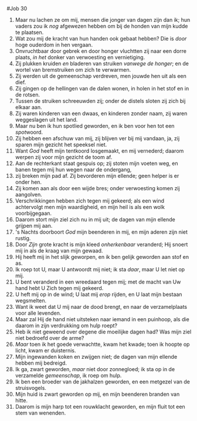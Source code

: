 #Job 30
1. Maar nu lachen ze om mij, mensen die jonger van dagen zijn dan ik; hun vaders zou ik *nog* afgewezen hebben om bij de honden van mijn kudde te plaatsen. 
2. Wat zou mij de kracht van hun handen ook gebaat hebben? Die is *door* hoge ouderdom in hen vergaan. 
3. Onvruchtbaar door gebrek en door honger vluchtten zij naar een dorre plaats, *in het* donker van verwoesting en vernietiging. 
4. Zij plukken kruiden *en* bladeren van struiken *vanwege de honger*; en de wortel van bremstruiken om zich te verwarmen. 
5. Zij werden uit de gemeenschap verdreven, men jouwde hen uit als een dief. 
6. Zij gingen op de hellingen van de dalen wonen, in holen in het stof en in de rotsen. 
7. Tussen de struiken schreeuwden zij; onder de distels sloten zij zich bij elkaar aan. 
8. Zij waren kinderen van een dwaas, en kinderen zonder naam, zij waren weggeslagen uit het land. 
9. Maar nu ben ik hun spotlied geworden, en ik ben voor hen tot een *spot*woord. 
10. Zij hebben een afschuw van mij, zij blijven ver bij mij vandaan, ja, zij sparen mijn gezicht het speeksel niet. 
11. Want *God* heeft mijn tentkoord losgemaakt, en mij vernederd; daarom werpen zij voor mijn gezicht de toom af. 
12. Aan de rechterkant staat gespuis op; zij stoten mijn voeten weg, en banen tegen mij hun wegen naar de ondergang, 
13. zij breken mijn pad af. Zij bevorderen mijn ellende; geen helper is er onder hen. 
14. Zij komen aan als door een wijde bres; onder verwoesting komen zij aangolven. 
15. Verschrikkingen hebben zich tegen mij gekeerd; als een wind achtervolgt men mijn waardigheid, en mijn heil is als een wolk voorbijgegaan. 
16. Daarom stort mijn ziel zich nu in mij uit; de dagen van *mijn* ellende grijpen mij aan. 
17. 's Nachts doorboort *God* mijn beenderen in mij, en mijn aderen zijn niet rustig. 
18. Door *Zijn* grote kracht is mijn kleed *onherkenbaar* veranderd; Hij snoert mij in als de kraag van mijn gewaad. 
19. Hij heeft mij in het slijk geworpen, en ik ben gelijk geworden aan stof en as. 
20. Ik roep tot U, maar U antwoordt mij niet; ik sta *daar*, maar U let niet op mij. 
21. U bent veranderd in een wreedaard tegen mij; met de macht van Uw hand hebt U Zich tegen mij gekeerd. 
22. U heft mij op in de wind; U laat mij *erop* rijden, en U laat mijn bestaan wegsmelten. 
23. Want ik weet dat U mij naar de dood brengt, en naar de verzamelplaats voor alle levenden. 
24. Maar zal Hij de hand niet uitsteken naar iemand in een puinhoop, als die daarom in zijn verdrukking om hulp roept? 
25. Heb ik niet geweend over degene die moeilijke dagen had? Was mijn ziel niet bedroefd over de arme? 
26. *Maar* toen ik het goede verwachtte, kwam het kwade; toen ik hoopte op licht, kwam er duisternis. 
27. Mijn ingewanden koken en zwijgen niet; de dagen van mijn ellende hebben mij bedreigd. 
28. Ik ga, zwart geworden, *maar* niet door zonnegloed; ik sta op in de verzamelde *gemeenschap*, ik roep om hulp. 
29. Ik ben een broeder van de jakhalzen geworden, en een metgezel van de struisvogels. 
30. Mijn huid is zwart geworden op mij, en mijn beenderen branden van hitte. 
31. Daarom is mijn harp tot een rouwklacht geworden, en mijn fluit tot een stem van wenenden.
